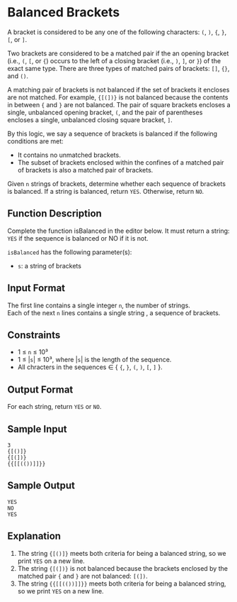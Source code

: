 # Balanced Brackets

A bracket is considered to be any one of the following characters: `(`, `)`, `{`, `}`, `[`, or `]`.

Two brackets are considered to be a matched pair if the an opening bracket (i.e., `(`, `[`, or `{`) occurs to the left of a closing bracket (i.e., `)`, `]`, or `}`) of the exact same type. There are three types of matched pairs of brackets: `[]`, `{}`, and `()`.

A matching pair of brackets is not balanced if the set of brackets it encloses are not matched. For example, `{[(])}` is not balanced because the contents in between `{` and `}` are not balanced. The pair of square brackets encloses a single, unbalanced opening bracket, `(`, and the pair of parentheses encloses a single, unbalanced closing square bracket, `]`.

By this logic, we say a sequence of brackets is balanced if the following conditions are met:

- It contains no unmatched brackets.
- The subset of brackets enclosed within the confines of a matched pair of brackets is also a matched pair of brackets.

Given `n` strings of brackets, determine whether each sequence of brackets is balanced. If a string is balanced, return `YES`. Otherwise, return `NO`.

## Function Description

Complete the function isBalanced in the editor below. It must return a string: `YES` if the sequence is balanced or NO if it is not.

`isBalanced` has the following parameter(s):

- `s`: a string of brackets

## Input Format

The first line contains a single integer `n`, the number of strings.\
Each of the next `n` lines contains a single string , a sequence of brackets.

## Constraints

- 1 ≤ `n` ≤ 10³
- 1 ≤ |`s`| ≤ 10³, where |`s`| is the length of the sequence.
- All chracters in the sequences ∈ { `{`, `}`, `(`, `)`, `[`, `]` }.

## Output Format

For each string, return `YES` or `NO`.

## Sample Input

```
3
{[()]}
{[(])}
{{[[(())]]}}
```

## Sample Output

```
YES
NO
YES
```

## Explanation

1. The string `{[()]}` meets both criteria for being a balanced string, so we print `YES` on a new line.
2. The string `{[(])}` is not balanced because the brackets enclosed by the matched pair `{` and `}` are not balanced: `[(])`.
3. The string `{{[[(())]]}}` meets both criteria for being a balanced string, so we print `YES` on a new line.